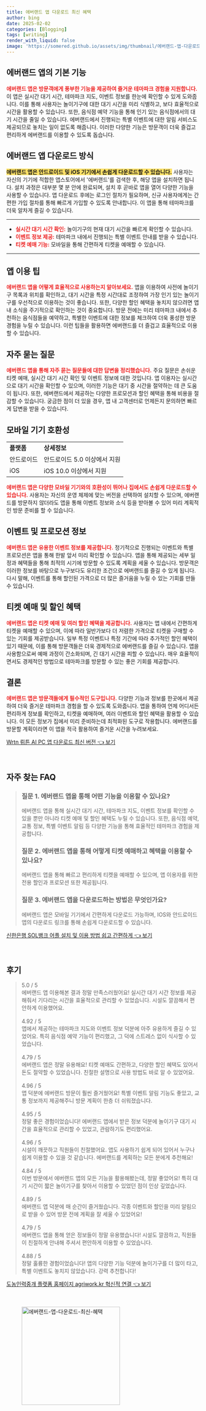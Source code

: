 ```yaml
---
title: 에버랜드 앱 다운로드 최신 혜택
author: bing
date: 2025-02-02
categories: [Blogging]
tags: [writing]
render_with_liquid: false
image: 'https://somered.github.io/assets/img/thumbnail/에버랜드-앱-다운로드-최신-혜택.webp'
---
```



<h2 id='에버랜드_앱의_기본_기능'>에버랜드 앱의 기본 기능</h2>

<p><b><span style="color: #ee2323;">에버랜드 앱은 방문객에게 풍부한 기능을 제공하여 즐거운 테마파크 경험을 지원합니다.</span></b> 이 앱은 실시간 대기 시간, 테마파크 지도, 이벤트 정보를 한눈에 확인할 수 있게 도와줍니다. 이를 통해 사용자는 놀이기구에 대한 대기 시간을 미리 식별하고, 보다 효율적으로 시간을 활용할 수 있습니다. 또한, 음식점 예약 기능을 통해 인기 있는 음식점에서의 대기 시간을 줄일 수 있습니다. 에버랜드에서 진행되는 특별 이벤트에 대한 알림 서비스도 제공되므로 놓치는 일이 없도록 해줍니다. 이러한 다양한 기능은 방문객이 더욱 즐겁고 편리하게 에버랜드를 이용할 수 있도록 돕습니다.</p>

<h2 id='에버랜드_앱다운로드_방식'>에버랜드 앱 다운로드 방식</h2>

<p><b><span style="background-color: #ffe066;">에버랜드 앱은 안드로이드 및 iOS 기기에서 손쉽게 다운로드할 수 있습니다.</span></b> 사용자는 자신의 기기에 적합한 앱스토어에서 '에버랜드'를 검색한 후, 해당 앱을 설치하면 됩니다. 설치 과정은 대부분 몇 분 안에 완료되며, 설치 후 곧바로 앱을 열어 다양한 기능을 사용할 수 있습니다. 앱 다운로드 후에는 로그인 절차가 필요하며, 신규 사용자에게는 간편한 가입 절차를 통해 빠르게 가입할 수 있도록 안내합니다. 이 앱을 통해 테마파크를 더욱 알차게 즐길 수 있습니다.</p>

<hr />

<ul>
    <li><b><span style="color: #ee2323;">실시간 대기 시간 확인:</span></b> 놀이기구의 현재 대기 시간을 빠르게 확인할 수 있습니다.</li>
    <li><b><span style="color: #ee2323;">이벤트 정보 제공:</span></b> 테마파크 내에서 진행되는 특별 이벤트 안내를 받을 수 있습니다.</li>
    <li><b><span style="color: #ee2323;">티켓 예매 기능:</span></b> 모바일을 통해 간편하게 티켓을 예매할 수 있습니다.</li>
</ul>

<hr />

<h2 id='앱_이용_팁'>앱 이용 팁</h2>

<p><b><span style="color: #ee2323;">에버랜드 앱을 어떻게 효율적으로 사용하는지 알아보세요.</span></b> 앱을 이용하여 사전에 놀이기구 목록과 위치를 확인하고, 대기 시간을 특정 시간대로 조정하여 가장 인기 있는 놀이기구를 우선적으로 이용하는 것이 좋습니다. 또한, 다양한 할인 혜택을 놓치지 않으려면 앱 내 소식을 주기적으로 확인하는 것이 중요합니다. 방문 전에는 미리 테마파크 내에서 추천하는 음식점들을 예약하고, 특별한 이벤트에 대한 정보를 체크하여 더욱 풍성한 방문 경험을 누릴 수 있습니다. 이런 팁들을 활용하면 에버랜드를 더 즐겁고 효율적으로 이용할 수 있습니다.</p>

<h2 id='자주_묻는_질문'>자주 묻는 질문</h2>

<p><b><span style="color: #ee2323;">에버랜드 앱을 통해 자주 묻는 질문들에 대한 답변을 정리했습니다.</span></b> 주요 질문은 손쉬운 티켓 예매, 실시간 대기 시간 확인 및 이벤트 정보에 대한 것입니다. 앱 이용자는 실시간으로 대기 시간을 확인할 수 있으며, 이러한 기능은 대기 중 시간을 절약하는 데 큰 도움이 됩니다. 또한, 에버랜드에서 제공하는 다양한 프로모션과 할인 혜택을 통해 비용을 절감할 수 있습니다. 궁금한 점이 더 있을 경우, 앱 내 고객센터로 언제든지 문의하면 빠르게 답변을 받을 수 있습니다.</p>

<h2 id='모바일_기기_호환성'>모바일 기기 호환성</h2>

<table>
    <tr>
        <td><b>플랫폼</b></td>
        <td><b>상세정보</b></td>
    </tr>
    <tr>
        <td>안드로이드</td>
        <td>안드로이드 5.0 이상에서 지원</td>
    </tr>
    <tr>
        <td>iOS</td>
        <td>iOS 10.0 이상에서 지원</td>
    </tr>
</table>

<p><b><span style="color: #ee2323;">에버랜드 앱은 다양한 모바일 기기와의 호환성이 뛰어나 집에서도 손쉽게 다운로드할 수 있습니다.</span></b> 사용자는 자신의 운영 체제에 맞는 버전을 선택하여 설치할 수 있으며, 에버랜드를 방문하지 않더라도 앱을 통해 이벤트 정보와 소식 등을 받아볼 수 있어 미리 계획적인 방문 준비를 할 수 있습니다.</p>

<h2 id='이벤트_및_프로모션_정보'>이벤트 및 프로모션 정보</h2>

<p><b><span style="color: #ee2323;">에버랜드 앱은 유용한 이벤트 정보를 제공합니다.</span></b> 정기적으로 진행되는 이벤트와 특별 프로모션은 앱을 통해 한발 앞서 미리 확인할 수 있습니다. 앱을 통해 제공되는 세부 일정과 혜택들을 통해 최적의 시기에 방문할 수 있도록 계획을 세울 수 있습니다. 방문객은 이러한 정보를 바탕으로 누구보다도 유리한 조건으로 에버랜드를 즐길 수 있게 됩니다. 다시 말해, 이벤트를 통해 할인된 가격으로 더 많은 즐거움을 누릴 수 있는 기회를 만들 수 있습니다.</p>

<h2 id='티켓_예매_및_할인_혜택'>티켓 예매 및 할인 혜택</h2>

<p><b><span style="color: #ee2323;">에버랜드 앱은 티켓 예매 및 여러 할인 혜택을 제공합니다.</span></b> 사용자는 앱 내에서 간편하게 티켓을 예매할 수 있으며, 이에 따라 일반가보다 더 저렴한 가격으로 티켓을 구매할 수 있는 기회를 제공받습니다. 일부 특정 이벤트나 특정 기간에 따라 추가적인 할인 혜택이 있기 때문에, 이를 통해 방문객들은 더욱 경제적으로 에버랜드를 즐길 수 있습니다. 앱을 사용함으로써 예매 과정이 간소화되며, 긴 대기 시간을 피할 수 있습니다. 매우 효율적이면서도 경제적인 방법으로 테마파크를 방문할 수 있는 좋은 기회를 제공합니다.</p>

<h2 id='결론'>결론</h2>

<p><b><span style="color: #ee2323;">에버랜드 앱은 방문객들에게 필수적인 도구입니다.</span></b> 다양한 기능과 정보를 한곳에서 제공하여 더욱 즐거운 테마파크 경험을 할 수 있도록 도와줍니다. 앱을 통하여 언제 어디서든 편리하게 정보를 확인하고, 티켓을 예매하며, 여러 이벤트와 할인 혜택을 활용할 수 있습니다. 이 모든 정보가 집에서 미리 준비하는데 최적화된 도구로 작용합니다. 에버랜드를 방문할 계획이라면 이 앱을 적극 활용하여 즐거운 시간을 누려보세요.</p>


<p><a class="click-button" title="Wrtn 뤼튼 AI PC 앱 다운로드 최신 버전" href="https://somered.github.io/posts/Wrtn-%EB%A4%BC%ED%8A%BC-AI-PC-%EC%95%B1-%EB%8B%A4%EC%9A%B4%EB%A1%9C%EB%93%9C-%EC%B5%9C%EC%8B%A0-%EB%B2%84%EC%A0%84/" rel="dofollow">Wrtn 뤼튼 AI PC 앱 다운로드 최신 버전 👈 보기</a></p><br>
<h2 id='자주_찾는_FAQ'>자주 찾는 FAQ</h2>
<div itemscope="" itemtype="https://schema.org/FAQPage"> 
<blockquote> 
<div itemscope="" itemprop="mainEntity" itemtype="https://schema.org/Question"> 
<h3 itemprop="name">질문 1. 에버랜드 앱을 통해 어떤 기능을 이용할 수 있나요?</h3> 
<div itemscope="" itemprop="acceptedAnswer" itemtype="https://schema.org/Answer"> 
<span itemprop="text"> 
<p>에버랜드 앱을 통해 실시간 대기 시간, 테마파크 지도, 이벤트 정보를 확인할 수 있을 뿐만 아니라 티켓 예매 및 할인 혜택도 누릴 수 있습니다. 또한, 음식점 예약, 교통 정보, 특별 이벤트 알림 등 다양한 기능을 통해 효율적인 테마파크 경험을 제공합니다.</p> 
</span> 
</div> 
</div> 

<div itemscope="" itemprop="mainEntity" itemtype="https://schema.org/Question"> 
<h3 itemprop="name">질문 2. 에버랜드 앱을 통해 어떻게 티켓 예매하고 혜택을 이용할 수 있나요?</h3> 
<div itemscope="" itemprop="acceptedAnswer" itemtype="https://schema.org/Answer"> 
<span itemprop="text"> 
<p>에버랜드 앱을 통해 빠르고 편리하게 티켓을 예매할 수 있으며, 앱 이용자를 위한 전용 할인과 프로모션 또한 제공됩니다.</p> 
</span> 
</div> 
</div> 

<div itemscope="" itemprop="mainEntity" itemtype="https://schema.org/Question"> 
<h3 itemprop="name">질문 3. 에버랜드 앱을 다운로드하는 방법은 무엇인가요?</h3> 
<div itemscope="" itemprop="acceptedAnswer" itemtype="https://schema.org/Answer"> 
<span itemprop="text"> 
<p>에버랜드 앱은 모바일 기기에서 간편하게 다운로드 가능하며, IOS와 안드로이드 앱의 다운로드 링크를 통해 손쉽게 다운로드할 수 있습니다.</p> 
</span> 
</div> 
</div> 
</blockquote> 
</div>
<p><a class="click-button" title="신한은행 SOL뱅크 어플 설치 및 이용 방법 쉽고 간편하게" href="https://somered.github.io/posts/%EC%8B%A0%ED%95%9C%EC%9D%80%ED%96%89-SOL%EB%B1%85%ED%81%AC-%EC%96%B4%ED%94%8C-%EC%84%A4%EC%B9%98-%EB%B0%8F-%EC%9D%B4%EC%9A%A9-%EB%B0%A9%EB%B2%95-%EC%89%BD%EA%B3%A0-%EA%B0%84%ED%8E%B8%ED%95%98%EA%B2%8C/" rel="dofollow">신한은행 SOL뱅크 어플 설치 및 이용 방법 쉽고 간편하게 👈 보기</a></p><br>
<h2 id='후기'>후기</h2>
<div itemscope itemtype="https://schema.org/Product">
  <blockquote>
  <div itemprop="review" itemscope itemtype="https://schema.org/Review">
      <div itemprop="reviewRating" itemscope itemtype="https://schema.org/Rating"> <span itemprop="ratingValue">5.0</span> / <span itemprop="bestRating">5</span> </div>
      <span itemprop="reviewBody">에버랜드 앱 이용해본 결과 정말 만족스러웠어요! 실시간 대기 시간 정보를 제공해줘서 기다리는 시간을 효율적으로 관리할 수 있었습니다. 시설도 깔끔해서 편안하게 이용했어요.</span>
  </div>
  <br>
  <div itemprop="review" itemscope itemtype="https://schema.org/Review">
      <div itemprop="reviewRating" itemscope itemtype="https://schema.org/Rating"> <span itemprop="ratingValue">4.92</span> / <span itemprop="bestRating">5</span> </div>
      <span itemprop="reviewBody">앱에서 제공하는 테마파크 지도와 이벤트 정보 덕분에 아주 유용하게 즐길 수 있었어요. 특히 음식점 예약 기능이 편리했고, 그 덕에 스트레스 없이 식사할 수 있었습니다.</span>
  </div>
  <br>
  <div itemprop="review" itemscope itemtype="https://schema.org/Review">
      <div itemprop="reviewRating" itemscope itemtype="https://schema.org/Rating"> <span itemprop="ratingValue">4.79</span> / <span itemprop="bestRating">5</span> </div>
      <span itemprop="reviewBody">에버랜드 앱은 정말 유용해요! 티켓 예매도 간편하고, 다양한 할인 혜택도 있어서 돈도 절약할 수 있었습니다. 친절한 설명으로 사용 방법도 바로 알 수 있었어요.</span>
  </div>
  <br>
  <div itemprop="review" itemscope itemtype="https://schema.org/Review">
      <div itemprop="reviewRating" itemscope itemtype="https://schema.org/Rating"> <span itemprop="ratingValue">4.96</span> / <span itemprop="bestRating">5</span> </div>
      <span itemprop="reviewBody">앱 덕분에 에버랜드 방문이 훨씬 즐거웠어요! 특별 이벤트 알림 기능도 좋았고, 교통 정보까지 제공해주니 방문 계획이 한층 더 쉬워졌습니다.</span>
  </div>
  <br>
  <div itemprop="review" itemscope itemtype="https://schema.org/Review">
      <div itemprop="reviewRating" itemscope itemtype="https://schema.org/Rating"> <span itemprop="ratingValue">4.95</span> / <span itemprop="bestRating">5</span> </div>
      <span itemprop="reviewBody">정말 좋은 경험이었습니다! 에버랜드 앱에서 받은 정보 덕분에 놀이기구 대기 시간을 효율적으로 관리할 수 있었고, 관람하기도 편리했어요.</span>
  </div>
  <br>
  <div itemprop="review" itemscope itemtype="https://schema.org/Review">
      <div itemprop="reviewRating" itemscope itemtype="https://schema.org/Rating"> <span itemprop="ratingValue">4.96</span> / <span itemprop="bestRating">5</span> </div>
      <span itemprop="reviewBody">시설이 깨끗하고 직원들이 친절했어요. 앱도 사용하기 쉽게 되어 있어서 누구나 쉽게 이용할 수 있을 것 같습니다. 에버랜드를 계획하는 모든 분에게 추천해요!</span>
  </div>
  <br>
  <div itemprop="review" itemscope itemtype="https://schema.org/Review">
      <div itemprop="reviewRating" itemscope itemtype="https://schema.org/Rating"> <span itemprop="ratingValue">4.84</span> / <span itemprop="bestRating">5</span> </div>
      <span itemprop="reviewBody">이번 방문에서 에버랜드 앱의 모든 기능을 활용해봤는데, 정말 좋았어요! 특히 대기 시간이 짧은 놀이기구를 찾아서 이용할 수 있었던 점이 인상 깊었습니다.</span>
  </div>
  <br>
  <div itemprop="review" itemscope itemtype="https://schema.org/Review">
      <div itemprop="reviewRating" itemscope itemtype="https://schema.org/Rating"> <span itemprop="ratingValue">4.89</span> / <span itemprop="bestRating">5</span> </div>
      <span itemprop="reviewBody">에버랜드 앱 덕분에 매 순간이 즐거웠습니다. 각종 이벤트와 할인을 미리 알림으로 받을 수 있어 방문 전에 계획을 잘 세울 수 있었어요!</span>
  </div>
  <br>
  <div itemprop="review" itemscope itemtype="https://schema.org/Review">
      <div itemprop="reviewRating" itemscope itemtype="https://schema.org/Rating"> <span itemprop="ratingValue">4.79</span> / <span itemprop="bestRating">5</span> </div>
      <span itemprop="reviewBody">에버랜드 앱을 통해 얻은 정보들이 정말 유용했습니다! 시설도 깔끔하고, 직원들이 친절하게 안내해 주셔서 편안하게 이용할 수 있었습니다.</span>
  </div>
  <br>
  <div itemprop="review" itemscope itemtype="https://schema.org/Review">
      <div itemprop="reviewRating" itemscope itemtype="https://schema.org/Rating"> <span itemprop="ratingValue">4.88</span> / <span itemprop="bestRating">5</span> </div>
      <span itemprop="reviewBody">정말 훌륭한 경험이었습니다! 앱의 다양한 기능 덕분에 놀이기구를 더 많이 타고, 특별 이벤트도 놓치지 않았습니다. 강력 추천합니다!</span>
  </div>
  </blockquote>
</div>
<p><a class="click-button" title="도농인력중개 플랫폼 홈페이지 agriwork.kr 혁신적 연결" href="https://somered.github.io/posts/%EB%8F%84%EB%86%8D%EC%9D%B8%EB%A0%A5%EC%A4%91%EA%B0%9C-%ED%94%8C%EB%9E%AB%ED%8F%BC-%ED%99%88%ED%8E%98%EC%9D%B4%EC%A7%80-agriwork.kr-%ED%98%81%EC%8B%A0%EC%A0%81-%EC%97%B0%EA%B2%B0/" rel="dofollow">도농인력중개 플랫폼 홈페이지 agriwork.kr 혁신적 연결 👈 보기</a></p><br>
<figure class="image"><img src="https://somered.github.io/assets/img/thumbnail/에버랜드-앱-다운로드-최신-혜택.webp" alt="에버랜드-앱-다운로드-최신-혜택" width="256" height="256"></figure>